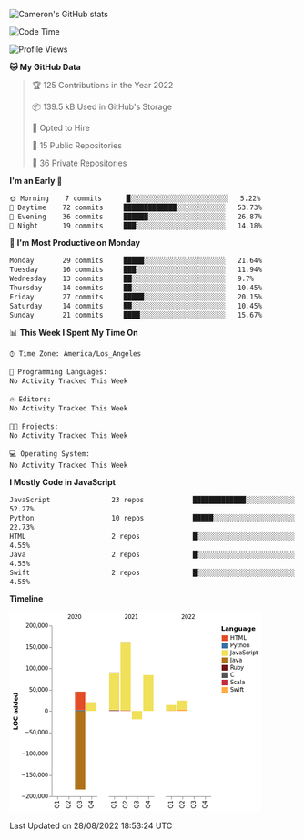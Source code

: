 ![Cameron's GitHub stats](https://github-readme-stats.vercel.app/api?username=gouldcs&show_icons=true&theme=great-gatsby&show_icons=true&count_private=true)


<!--START_SECTION:waka-->
![Code Time](http://img.shields.io/badge/Code%20Time-105%20hrs%2048%20mins-blue)

![Profile Views](http://img.shields.io/badge/Profile%20Views-3-blue)

**🐱 My GitHub Data** 

> 🏆 125 Contributions in the Year 2022
 > 
> 📦 139.5 kB Used in GitHub's Storage 
 > 
> 💼 Opted to Hire
 > 
> 📜 15 Public Repositories 
 > 
> 🔑 36 Private Repositories  
 > 
**I'm an Early 🐤** 

```text
🌞 Morning    7 commits      █░░░░░░░░░░░░░░░░░░░░░░░░   5.22% 
🌆 Daytime    72 commits     █████████████░░░░░░░░░░░░   53.73% 
🌃 Evening    36 commits     ██████░░░░░░░░░░░░░░░░░░░   26.87% 
🌙 Night      19 commits     ███░░░░░░░░░░░░░░░░░░░░░░   14.18%

```
📅 **I'm Most Productive on Monday** 

```text
Monday       29 commits     █████░░░░░░░░░░░░░░░░░░░░   21.64% 
Tuesday      16 commits     ███░░░░░░░░░░░░░░░░░░░░░░   11.94% 
Wednesday    13 commits     ██░░░░░░░░░░░░░░░░░░░░░░░   9.7% 
Thursday     14 commits     ██░░░░░░░░░░░░░░░░░░░░░░░   10.45% 
Friday       27 commits     █████░░░░░░░░░░░░░░░░░░░░   20.15% 
Saturday     14 commits     ██░░░░░░░░░░░░░░░░░░░░░░░   10.45% 
Sunday       21 commits     ████░░░░░░░░░░░░░░░░░░░░░   15.67%

```


📊 **This Week I Spent My Time On** 

```text
⌚︎ Time Zone: America/Los_Angeles

💬 Programming Languages: 
No Activity Tracked This Week

🔥 Editors: 
No Activity Tracked This Week

🐱‍💻 Projects: 
No Activity Tracked This Week

💻 Operating System: 
No Activity Tracked This Week

```

**I Mostly Code in JavaScript** 

```text
JavaScript               23 repos            █████████████░░░░░░░░░░░░   52.27% 
Python                   10 repos            █████░░░░░░░░░░░░░░░░░░░░   22.73% 
HTML                     2 repos             █░░░░░░░░░░░░░░░░░░░░░░░░   4.55% 
Java                     2 repos             █░░░░░░░░░░░░░░░░░░░░░░░░   4.55% 
Swift                    2 repos             █░░░░░░░░░░░░░░░░░░░░░░░░   4.55%

```


**Timeline**

![Chart not found](https://raw.githubusercontent.com/gouldcs/gouldcs/main/charts/bar_graph.png) 


 Last Updated on 28/08/2022 18:53:24 UTC
<!--END_SECTION:waka-->

<!--
**gouldcs/gouldcs** is a ✨ _special_ ✨ repository because its `README.md` (this file) appears on your GitHub profile.

Here are some ideas to get you started:

- 🔭 I’m currently working on ...
- 🌱 I’m currently learning ...
- 👯 I’m looking to collaborate on ...
- 🤔 I’m looking for help with ...
- 💬 Ask me about ...
- 📫 How to reach me: ...
- 😄 Pronouns: ...
- ⚡ Fun fact: ...
-->
